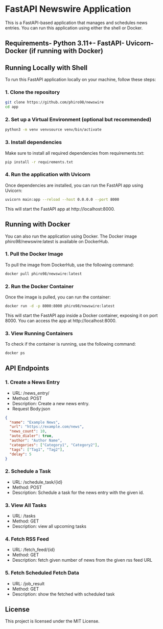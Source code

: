 
# FastAPI Newswire Application

This is a FastAPI-based application that manages and schedules news entries. You can run this application using either the shell or Docker.
## Requirements- Python 3.11+- FastAPI- Uvicorn- Docker (if running with Docker)
## Running Locally with Shell

To run this FastAPI application locally on your machine, follow these steps:
### 1. Clone the repository
```bash
git clone https://github.com/phiro98/newswire
cd app
```
### 2. Set up a Virtual Environment (optional but recommended)
```bash
python3 -m venv venvsource venv/bin/activate
```
### 3. Install dependencies
Make sure to install all required dependencies from requirements.txt:


```bash
pip install -r requirements.txt
```
### 4. Run the application with Uvicorn
Once dependencies are installed, you can run the FastAPI app using Uvicorn:

```bash
uvicorn main:app --reload --host 0.0.0.0 --port 8000
```
This will start the FastAPI app at http://localhost:8000.
## Running with Docker
You can also run the application using Docker. The Docker image phiro98/newswire:latest is available on DockerHub.

### 1. Pull the Docker Image
To pull the image from DockerHub, use the following command:
```bash
docker pull phiro98/newswire:latest
```
### 2. Run the Docker Container
Once the image is pulled, you can run the container:

```bash
docker run -d -p 8000:8000 phiro98/newswire:latest
```
This will start the FastAPI app inside a Docker container, exposing it on port 8000. You can access the app at http://localhost:8000.

### 3. View Running Containers
To check if the container is running, use the following command:
```bash
docker ps
```
## API Endpoints
### 1. Create a News Entry
- URL: /news_entry/
- Method: POST
- Description: Create a new news entry.
- Request Body:json
```json
{
  "name": "Example News",
  "url": "https://example.com/news",
  "news_count": 10,
  "auto_dialer": true,
  "author": "Author Name",
  "categories": ["Category1", "Category2"],
  "tags": ["Tag1", "Tag2"],
  "delay": 5
}
```
### 2. Schedule a Task
- URL: /schedule_task/{id}
- Method: POST
- Description: Schedule a task for the news entry with the given id.

### 3. View All Tasks
- URL: /tasks
- Method: GET
- Description: view all upcoming tasks

### 4. Fetch RSS Feed
- URL: /fetch_feed/{id}
- Method: GET
- Description: fetch given number of news from the given rss feed URL

### 5. Fetch Scheduled Fetch Data
- URL: /job_result
- Method: GET
- Description: show the fetched with scheduled task
## License
This project is licensed under the MIT License.




